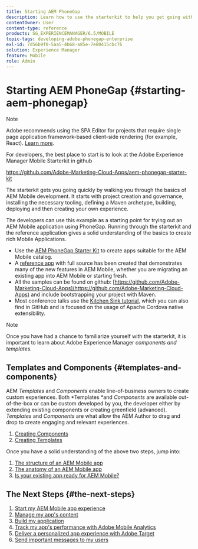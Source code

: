 ```yaml
---
title: Starting AEM PhoneGap
description: Learn how to use the starterkit to help you get going with the basics of Adobe Experience Manager Mobile development.
contentOwner: User
content-type: reference
products: SG_EXPERIENCEMANAGER/6.5/MOBILE
topic-tags: developing-adobe-phonegap-enterprise
exl-id: 7d56b9f0-5aa5-4b68-a85e-7e80415cbc76
solution: Experience Manager
feature: Mobile
role: Admin
---
```

# Starting AEM PhoneGap {#starting-aem-phonegap}

>[!NOTE]
>
>Adobe recommends using the SPA Editor for projects that require single page application framework-based client-side rendering (for example, React). [Learn more](/help/sites-developing/spa-overview.md).

For developers, the best place to start is to look at the Adobe Experience Manager Mobile Starterkit in github

https://github.com/Adobe-Marketing-Cloud-Apps/aem-phonegap-starter-kit

The starterkit gets you going quickly by walking you through the basics of AEM Mobile development. It starts with project creation and governance, installing the necessary tooling, defining a Maven archetype, building, deploying and then creating your own experience.

The developers can use this example as a starting point for trying out an AEM Mobile application using PhoneGap. Running through the starterkit and the reference application gives a solid understanding of the basics to create rich Mobile Applications.

* Use the [AEM PhoneGap Starter Kit](https://github.com/Adobe-Marketing-Cloud-Apps/aem-phonegap-starter-kit) to create apps suitable for the AEM Mobile catalog.
* A [reference app](https://github.com/Adobe-Marketing-Cloud-Apps/aem-mobile-hybrid-reference) with full source has been created that demonstrates many of the new features in AEM Mobile, whether you are migrating an existing app into AEM Mobile or starting fresh.
* All the samples can be found on github: [https://github.com/Adobe-Marketing-Cloud-Apps](https://github.com/Adobe-Marketing-Cloud-Apps) and include bootstrapping your project with Maven.
* Most conference talks use the [Kitchen Sink tutorial](https://github.com/blefebvre/aem-phonegap-kitchen-sink), which you can also find in GitHub and is focused on the usage of Apache Cordova native extensibility.

>[!NOTE]
>
>Once you have had a chance to familiarize yourself with the starterkit, it is important to learn about Adobe Experience Manager *components and templates.*

## Templates and Components {#templates-and-components}

AEM *Templates* and *Components* enable line-of-business owners to create custom experiences. Both *Templates *and *Components* are available out-of-the-box or can be custom developed by you, the developer either by extending existing components or creating greenfield (advanced). *Templates* and *Components* are what allow the AEM Author to drag and drop to create engaging and relevant experiences.

1. [Creating Components](/help/sites-developing/components.md)
1. [Creating Templates](/help/sites-developing/templates.md)

Once you have a solid understanding of the above two steps, jump into:

1. [The structure of an AEM Mobile app](/help/mobile/phonegap-structure-an-app.md)
1. [The anatomy of an AEM Mobile app](/help/mobile/phonegap-apps-arch.md)
1. [Is your existing app ready for AEM Mobile?](/help/mobile/phonegap-adding-content-to-imported-app.md)

## The Next Steps {#the-next-steps}

1. [Start my AEM Mobile app experience](/help/mobile/starting-aem-phonegap-app.md)
1. [Manage my app's content](/help/mobile/phonegap-manage-app-content.md)
1. [Build my application](/help/mobile/building-app-mobile-phonegap.md)
1. [Track my app's performance with Adobe Mobile Analytics](/help/mobile/phonegap-intro-to-app-analytics.md)
1. [Deliver a personalized app experience with Adobe Target](/help/mobile/phonegap-aem-mobile-content-personalization.md)
1. [Send important messages to my users](/help/mobile/phonegap-push-notifications.md)
